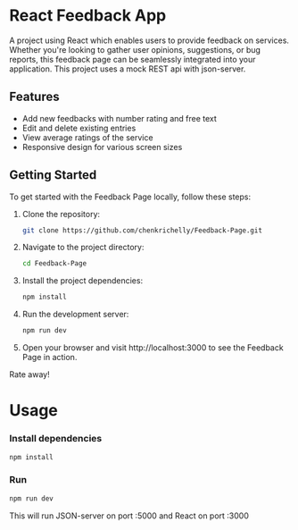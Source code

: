 # React Feedback App

A project using React which enables users to provide feedback on services. Whether you're looking to gather user opinions, suggestions, or bug reports, this feedback page can be seamlessly integrated into your application. This project uses a mock REST api with json-server.

## Features
- Add new feedbacks with number rating and free text
- Edit and delete existing entries
- View average ratings of the service
- Responsive design for various screen sizes

## Getting Started

To get started with the Feedback Page locally, follow these steps:

1. Clone the repository:

   ```bash
   git clone https://github.com/chenkrichelly/Feedback-Page.git

2. Navigate to the project directory:
   ```bash
   cd Feedback-Page

3. Install the project dependencies:
   ```bash
   npm install

4. Run the development server:
   ```bash
   npm run dev
   
5. Open your browser and visit http://localhost:3000 to see the Feedback Page in action.

Rate away!

















# Usage

### Install dependencies

```bash
npm install
```

### Run

```bash
npm run dev
```

This will run JSON-server on port :5000 and React on port :3000
